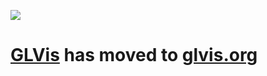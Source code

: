[![](http://glvis.org/img/logo-300.png)](http://glvis.org)

# [GLVis](http://glvis.org) has moved to [glvis.org](http://glvis.org) #